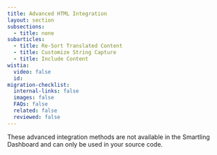 ```yaml
---
title: Advanced HTML Integration
layout: section
subsections:
  - title: none
subarticles:
  - title: Re-Sort Translated Content
  - title: Customize String Capture
  - title: Include Content
wistia:
  video: false
  id:
migration-checklist:
  internal-links: false
  images: false
  FAQs: false
  related: false
  reviewed: false
---
```



These advanced integration methods are not available in the Smartling Dashboard and can only be used in your source code.